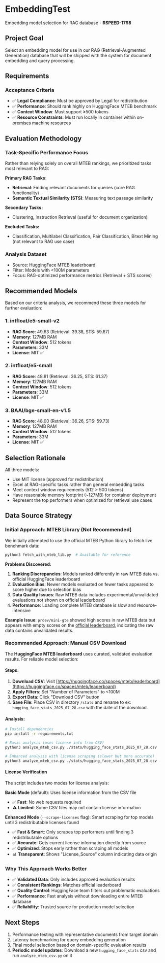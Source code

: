 # EmbeddingTest

Embedding model selection for RAG database - **RSPEED-1798**

## Project Goal

Select an embedding model for use in our RAG (Retrieval-Augmented Generation) database that will be shipped with the system for document embedding and query processing.

## Requirements

### Acceptance Criteria
- ✅ **Legal Compliance**: Must be approved by Legal for redistribution
- ✅ **Performance**: Should rank highly on HuggingFace MTEB benchmark
- ✅ **Context Window**: Must support ≥500 tokens
- ✅ **Resource Constraints**: Must run locally in container within on-premises machine resources

## Evaluation Methodology

### Task-Specific Performance Focus
Rather than relying solely on overall MTEB rankings, we prioritized tasks most relevant to RAG:

**Primary RAG Tasks:**
- **Retrieval**: Finding relevant documents for queries (core RAG functionality)
- **Semantic Textual Similarity (STS)**: Measuring text passage similarity

**Secondary Tasks:**
- Clustering, Instruction Retrieval (useful for document organization)

**Excluded Tasks:**
- Classification, Multilabel Classification, Pair Classification, Bitext Mining (not relevant to RAG use case)

### Analysis Dataset
- Source: HuggingFace MTEB leaderboard
- Filter: Models with <100M parameters
- Focus: RAG-optimized performance metrics (Retrieval + STS scores)

## Recommended Models

Based on our criteria analysis, we recommend these three models for further evaluation:

### 1. intfloat/e5-small-v2
- **RAG Score**: 49.63 (Retrieval: 39.38, STS: 59.87)
- **Memory**: 127MB RAM
- **Context Window**: 512 tokens
- **Parameters**: 33M
- **License**: MIT ✅

### 2. intfloat/e5-small  
- **RAG Score**: 48.81 (Retrieval: 36.25, STS: 61.37)
- **Memory**: 127MB RAM
- **Context Window**: 512 tokens
- **Parameters**: 33M
- **License**: MIT ✅

### 3. BAAI/bge-small-en-v1.5
- **RAG Score**: 48.00 (Retrieval: 36.26, STS: 59.73)
- **Memory**: 127MB RAM
- **Context Window**: 512 tokens
- **Parameters**: 33M
- **License**: MIT ✅

## Selection Rationale

All three models:
- Use MIT license (approved for redistribution)
- Excel at RAG-specific tasks rather than general embedding tasks
- Meet context window requirements (512 > 500 tokens)
- Have reasonable memory footprint (~127MB) for container deployment
- Represent the top performers when optimized for retrieval use cases

## Data Source Strategy

### Initial Approach: MTEB Library (Not Recommended)

We initially attempted to use the official MTEB Python library to fetch live benchmark data:

```bash
python3 fetch_with_mteb_lib.py  # Available for reference
```

**Problems Discovered:**
1. **Ranking Discrepancies**: Models ranked differently in raw MTEB data vs. official HuggingFace leaderboard
2. **Evaluation Bias**: Newer models evaluated on fewer tasks appeared to score higher due to selection bias
3. **Data Quality Issues**: Raw MTEB data includes experimental/unvalidated evaluations not shown on official leaderboard
4. **Performance**: Loading complete MTEB database is slow and resource-intensive

**Example Issue**: `prdev/mini-gte` showed high scores in raw MTEB data but appears with empty scores on the [official leaderboard](https://huggingface.co/spaces/mteb/leaderboard), indicating the raw data contains unvalidated results.

### Recommended Approach: Manual CSV Download

The **HuggingFace MTEB leaderboard** uses curated, validated evaluation results. For reliable model selection:

#### Steps:
1. **Download CSV**: Visit [https://huggingface.co/spaces/mteb/leaderboard](https://huggingface.co/spaces/mteb/leaderboard)
2. **Apply Filters**: Set "Number of Parameters" to <100M 
3. **Export Data**: Click "Download CSV" button
4. **Save File**: Place CSV in directory `/stats` and rename to ex: `hugging_face_stats_2025_07_28.csv` with the date of the download.

#### Analysis:
```bash
# Install dependencies
pip install -r requirements.txt

# Basic analysis (uses license info from CSV)
python3 analyze_mteb_csv.py ./stats/hugging_face_stats_2025_07_28.csv

# Enhanced analysis with license scraping (slower but more accurate)
python3 analyze_mteb_csv.py ./stats/hugging_face_stats_2025_07_28.csv --scrape-licenses
```

#### License Verification

The script includes two modes for license analysis:

**Basic Mode** (default): Uses license information from the CSV file
- ✅ **Fast**: No web requests required
- ⚠️ **Limited**: Some CSV files may not contain license information

**Enhanced Mode** (`--scrape-licenses` flag): Smart scraping for top models until 3 redistributable licenses found
- ✅ **Fast & Smart**: Only scrapes top performers until finding 3 redistributable options
- ✅ **Accurate**: Gets current license information directly from source
- ✅ **Optimized**: Stops early rather than scraping all models
- 📊 **Transparent**: Shows "License_Source" column indicating data origin

### Why This Approach Works Better

- ✅ **Validated Data**: Only includes approved evaluation results
- ✅ **Consistent Rankings**: Matches official leaderboard
- ✅ **Quality Control**: HuggingFace team filters out problematic evaluations
- ✅ **Performance**: Fast analysis without downloading entire MTEB database
- ✅ **Reliability**: Trusted source for production model selection

## Next Steps

1. Performance testing with representative documents from target domain
2. Latency benchmarking for query embedding generation
3. Final model selection based on domain-specific evaluation results
4. **Periodic model updates**: Download a new `hugging_face_stats` csv and run `analyze_mteb_csv.py` on it
